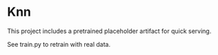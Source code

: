 # Knn

This project includes a pretrained placeholder artifact for quick serving.

See train.py to retrain with real data.
